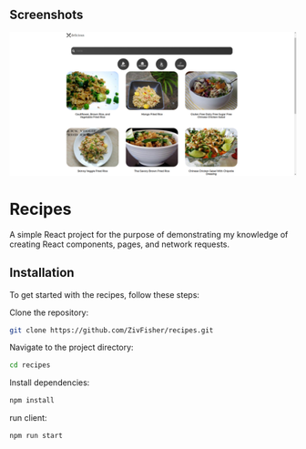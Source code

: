 ## Screenshots

![App Screenshot](public/images/screenshot.png)

# Recipes

A simple React project for the purpose of demonstrating my knowledge of creating React components, pages, and network requests.

## Installation

To get started with the recipes, follow these steps:

Clone the repository:

```bash
git clone https://github.com/ZivFisher/recipes.git
```

Navigate to the project directory:

```bash
cd recipes
```

Install dependencies:

```bash
npm install
```

run client:

```bash
npm run start
```
